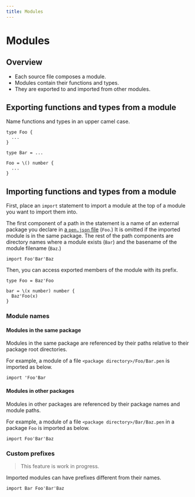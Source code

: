 ```yaml
---
title: Modules
---
```


# Modules

## Overview

- Each source file composes a module.
- Modules contain their functions and types.
- They are exported to and imported from other modules.

## Exporting functions and types from a module

Name functions and types in an upper camel case.

```
type Foo {
  ...
}

type Bar = ...

Foo = \() number {
  ...
}
```

## Importing functions and types from a module

First, place an `import` statement to import a module at the top of a module you want to import them into.

The first component of a path in the statement is a name of an external package you declare in [a `pen.json` file](../packages#package-configuration) (`Foo`.) It is omitted if the imported module is in the same package. The rest of the path components are directory names where a module exists (`Bar`) and the basename of the module filename (`Baz`.)

```
import Foo'Bar'Baz
```

Then, you can access exported members of the module with its prefix.

```
type Foo = Baz'Foo

bar = \(x number) number {
  Baz'Foo(x)
}
```

### Module names

#### Modules in the same package

Modules in the same package are referenced by their paths relative to their package root directories.

For example, a module of a file `<package directory>/Foo/Bar.pen` is imported as below.

```
import 'Foo'Bar
```

#### Modules in other packages

Modules in other packages are referenced by their package names and module paths.

For example, a module of a file `<package directory>/Bar/Baz.pen` in a package `Foo` is imported as below.

```
import Foo'Bar'Baz
```

### Custom prefixes

> This feature is work in progress.

Imported modules can have prefixes different from their names.

```
import Bar Foo'Bar'Baz
```
